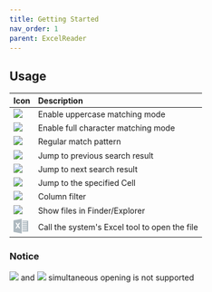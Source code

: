 ```yaml
---
title: Getting Started
nav_order: 1
parent: ExcelReader
---
```


## Usage

| Icon        | Description          |
|:-------------|:------------------|
| ![](https://intellij-icons.jetbrains.design/icons/AllIcons/actions/matchCaseSelected.svg)            | Enable uppercase matching mode |
| ![](https://intellij-icons.jetbrains.design/icons/AllIcons/actions/wordsSelected.svg) | Enable full character matching mode   |
| ![](https://intellij-icons.jetbrains.design/icons/AllIcons/actions/regexSelected.svg)           | Regular match pattern      |
| ![](https://intellij-icons.jetbrains.design/icons/AllIcons/actions/previousOccurence.svg)           | Jump to previous search result |
| ![](https://intellij-icons.jetbrains.design/icons/AllIcons/actions/nextOccurence.svg)           | Jump to next search result |
| ![](https://intellij-icons.jetbrains.design/icons/AllIcons/graph/snapToGrid.svg)           | Jump to the specified Cell |
| ![](https://intellij-icons.jetbrains.design/icons/AllIcons/general/filter.svg)           | Column filter |
| ![](https://intellij-icons.jetbrains.design/icons/AllIcons/actions/menu-open.svg)           | Show files in Finder/Explorer |
| ![](icons/excel.svg)           | Call the system's Excel tool to open the file |

### Notice
![](https://intellij-icons.jetbrains.design/icons/AllIcons/actions/wordsSelected.svg) and ![](https://intellij-icons.jetbrains.design/icons/AllIcons/actions/regexSelected.svg) simultaneous opening is not supported
